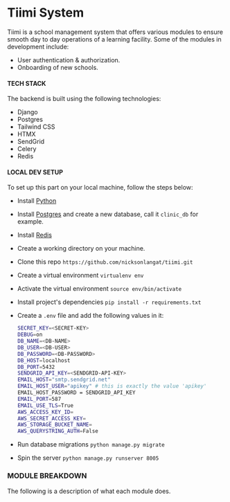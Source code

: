 # Tiimi System

Tiimi is a school management system that offers various modules to ensure smooth day to day operations of a learning facility.
Some of the modules in development include:

- User authentication & authorization.
- Onboarding of new schools.

#### TECH STACK
The backend is built using the following technologies:
- Django
- Postgres
- Tailwind CSS
- HTMX
- SendGrid
- Celery
- Redis

#### LOCAL DEV SETUP

To set up this part on your local machine, follow the steps below:
- Install [Python](https://www.python.org/downloads/)
- Install [Postgres](https://www.postgresql.org/download/) and create a new database, call it `clinic_db` for example.

- Install [Redis](https://redis.io/downloads/)
- Create a working directory on your machine.
- Clone this repo `https://github.com/nicksonlangat/tiimi.git`
- Create a virtual environment `virtualenv env`
- Activate the virtual environment `source env/bin/activate`
- Install project's dependencies `pip install -r requirements.txt`
- Create a `.env` file and add the following values in it:

    ```bash
    SECRET_KEY=<SECRET-KEY>
    DEBUG=on
    DB_NAME=<DB-NAME>
    DB_USER=<DB-USER>
    DB_PASSWORD=<DB-PASSWORD>
    DB_HOST=localhost
    DB_PORT=5432
    SENDGRID_API_KEY=<SENDGRID-API-KEY>
    EMAIL_HOST="smtp.sendgrid.net"
    EMAIL_HOST_USER="apikey" # this is exactly the value 'apikey'
    EMAIL_HOST_PASSWORD = SENDGRID_API_KEY
    EMAIL_PORT=587
    EMAIL_USE_TLS=True
    AWS_ACCESS_KEY_ID=
    AWS_SECRET_ACCESS_KEY=
    AWS_STORAGE_BUCKET_NAME=
    AWS_QUERYSTRING_AUTH=False
    ```
- Run database migrations  `python manage.py migrate`
- Spin the server `python manage.py runserver 8005`

### MODULE BREAKDOWN

The following is a description of what each module does.
